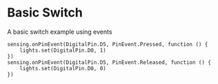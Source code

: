# Basic Switch

A basic switch example using events

```blocks
sensing.onPinEvent(DigitalPin.D5, PinEvent.Pressed, function () {
    lights.set(DigitalPin.D0, 1)
})
sensing.onPinEvent(DigitalPin.D5, PinEvent.Released, function () {
    lights.set(DigitalPin.D0, 0)
})
```